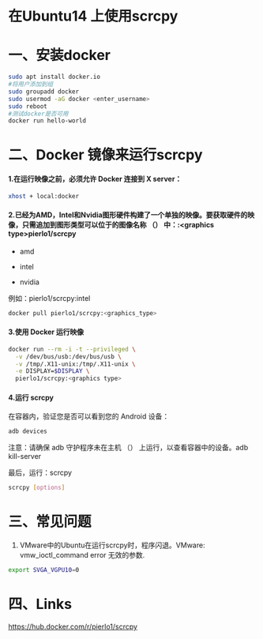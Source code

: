 # 在Ubuntu14 上使用scrcpy

# 一、安装docker

```bash
sudo apt install docker.io
#将用户添加到组
sudo groupadd docker
sudo usermod -aG docker <enter_username>
sudo reboot
#测试docker是否可用
docker run hello-world
```

# 二、Docker 镜像来运行scrcpy

#### 1.在运行映像之前，必须允许 Docker 连接到 X server：

```bash
xhost + local:docker
```

#### 2.已经为AMD，Intel和Nvidia图形硬件构建了一个单独的映像。要获取硬件的映像，只需追加到图形类型可以位于的图像名称 （） 中：:\<graphics type>pierlo1/scrcpy

*   amd

*   intel

*   nvidia

例如：pierlo1/scrcpy:intel

```bash
docker pull pierlo1/scrcpy:<graphics_type>
```

#### 3.使用 Docker 运行映像

```bash
docker run --rm -i -t --privileged \
  -v /dev/bus/usb:/dev/bus/usb \
  -v /tmp/.X11-unix:/tmp/.X11-unix \
  -e DISPLAY=$DISPLAY \
  pierlo1/scrcpy:<graphics type>
```

#### 4.运行 scrcpy

在容器内，验证您是否可以看到您的 Android 设备：

```bash
adb devices
```

注意：请确保 adb 守护程序未在主机 （） 上运行，以查看容器中的设备。adb kill-server

最后，运行：scrcpy

```bash
scrcpy [options]
```

# 三、常见问题

1.  VMware中的Ubuntu在运行scrcpy时，程序闪退。VMware: vmw\_ioctl\_command error 无效的参数.

```bash
export SVGA_VGPU10=0
```

# 四、Links

<https://hub.docker.com/r/pierlo1/scrcpy>
